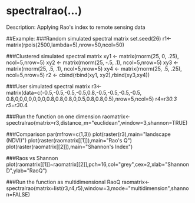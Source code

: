 # spectralrao(...)
 Description: Applying Rao's index to remote sensing data 

##Example:
###Random simulated spectral matrix
set.seed(26)
r1<-matrix(rpois(2500,lambda=5),nrow=50,ncol=50)

###Clustered simulated spectral matrix
xy1 <- matrix(rnorm(25, 0, .25), ncol=5,nrow=5)
xy2 <- matrix(rnorm(25, -.5, .1), ncol=5,nrow=5)
xy3 <- matrix(rnorm(25, .5, .1), ncol=5,nrow=5)
xy4 <- matrix(rnorm(25, .5, .25), ncol=5,nrow=5)
r2 <- cbind(rbind(xy1, xy2),rbind(xy3,xy4))

###User simulated spectral matrix
r3<-matrix(data=c(-0.5,-0.5,-0.5,-0.5,0.8,-0.5,-0.5,-0.5,-0.5,
    0.8,0,0,0,0,0,0,0,0.8,0.8,0.8,0,0.5,0.8,0.8,0.5),nrow=5,ncol=5)
r4=r3*0.3
r5=r3*0.4

###Run the function on one dimension
raomatrix<-spectralrao(matrix=r3,distance_m="euclidean",window=3,shannon=TRUE)

###Comparison
par(mfrow=c(1,3))
plot(raster(r3),main="landscape (NDVI)")
plot(raster(raomatrix[[1]]),main="Rao's Q")
plot(raster(raomatrix[[2]]),main="Shannon's Index")


###Raos vs Shannon
plot(raomatrix[[1]]~raomatrix[[2]],pch=16,col="grey",cex=2,xlab="ShannonD",ylab="RaoQ")

###Run the function as multidimensional RaoQ
raomatrix<-spectralrao(matrix=list(r3,r4,r5),window=3,mode="multidimension",shannon=FALSE)
